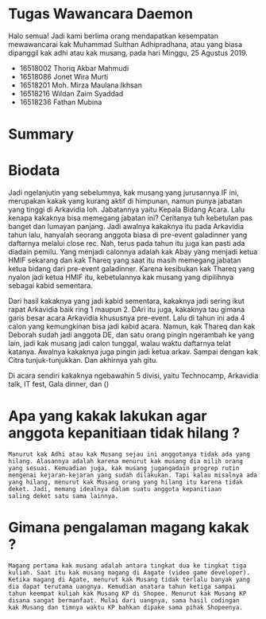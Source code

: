 # Tugas Wawancara Daemon

Halo semua! Jadi kami berlima orang mendapatkan kesempatan mewawancarai kak Muhammad Sulthan Adhipradhana, atau yang biasa dipanggil 
kak adhi atau kak musang, pada hari Minggu, 25 Agustus 2019.

- 16518002 Thoriq Akbar Mahmudi
- 16518086 Jonet Wira Murti
- 16518201 Moh. Mirza Maulana Ikhsan
- 16518216 Wildan Zaim Syaddad
- 16518236 Fathan Mubina

# Summary
# Biodata
  Jadi ngelanjutin yang sebelumnya, kak musang yang jurusannya IF ini, merupakan kakak yang kurang aktif di himpunan, namun punya jabatan yang tinggi di Arkavidia loh. Jabatannya yaitu Kepala Bidang Acara. Lalu kenapa kakaknya bisa memegang jabatan ini? Ceritanya tuh kebetulan pas banget dan lumayan panjang. Jadi awalnya kakaknya itu pada Arkavidia tahun lalu, hanyalah seorang anggota biasa di pre-event galadinner yang daftarnya melalui close rec. Nah, terus pada tahun itu juga kan pasti ada diadain pemilu. Yang menjadi calonnya adalah kak Abay yang menjadi ketua HMIF sekarang dan kak Thareq yang saat itu masih memegang jabatan ketua bidang dari pre-event galadinner. Karena kesibukan kak Thareq yang nyalon jadi ketua HMIF itu, kebetulannya kak musang yang dipilihnya sebagai kabid sementara. 
  
  Dari hasil kakaknya yang jadi kabid sementara, kakaknya jadi sering ikut rapat Arkavidia baik ring 1 maupun 2. DAri itu juga, kakaknya tau gimana garis besar acara Arkavidia khususnya pre-event. Lalu di tahun ini ada 4 calon yang kemungkinan bisa jadi kabid acara. Namun, kak Thareq dan kak Deborah sudah jadi anggota DE, dan satu orang pingin ngerambah ke yang lain, jadi kak musang jadi calon tunggal, walau waktu daftarnya telat katanya. Awalnya kakaknya juga pingin jadi ketua arkav. Sampai dengan kak Citra tunjuk-tunjukkan. Dan akhirnya yah gitu.
  
  Di acara sendiri kakaknya ngebawahin 5 divisi, yaitu Technocamp, Arkavidia talk, IT fest, Gala dinner, dan ()

# Apa yang kakak lakukan agar anggota kepanitiaan tidak hilang ?
    Manurut kak Adhi atau kak Musang sejau ini anggotanya tidak ada yang hilang. Alasannya adalah karena menurut kak musang dia milih orang yang sesuai. Kemuadian juga, kak musang jugangadain progrep rutin mengenai kejaran-kejaran yang sudah dilakukan. Tapi kalau misalnya ada
    yang hilang, menurut kak Musang orang yang hilang itu karena tidak deket. Jadi, memang idealnya dalam suatu anggota kepanitiaan
    saling deket satu sama lainnya.

# Gimana pengalaman magang kakak ?
    Magang pertama kak musang adalah antara tingkat dua ke tingkat tiga kuliah. Saat itu kak musang magang di Aagate (video game developer).
    Ketika magang di Agate, menurut kak Musang tidak terlalu banyak yang dia dapat terutama uangnya. Kemudian anatara tahun ketiga sampai
    tahun keempat kuliah kak Musang KP di Shopee. Menurut kak Musang KP disana sangat bermanfaat. Mulai dari uangnya, sama hasil codingan
    kak Musang dan timnya waktu KP bahkan dipake sama pihak Shopeenya.
   


